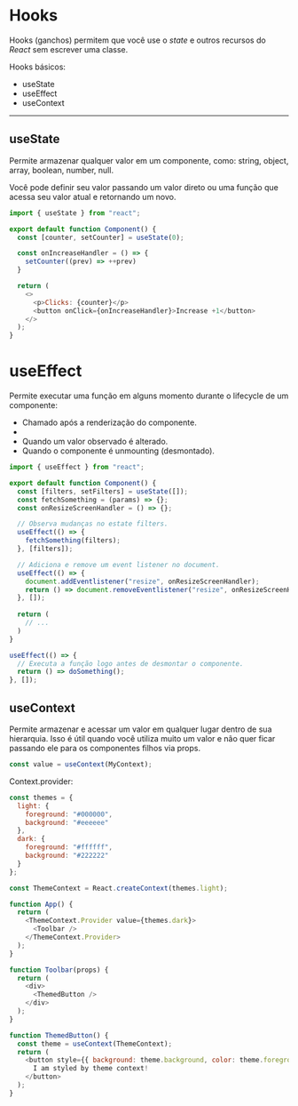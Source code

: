 # Hooks
Hooks (ganchos) permitem que você use o *state* e outros recursos do *React* sem escrever uma classe.

Hooks básicos:
* useState
* useEffect
* useContext

---

## useState
Permite armazenar qualquer valor em um componente, como: string, object, array, boolean, number, null.

Você pode definir seu valor passando um valor direto ou uma função que acessa seu valor atual e retornando um novo.

```js
import { useState } from "react";

export default function Component() {
  const [counter, setCounter] = useState(0);

  const onIncreaseHandler = () => {
    setCounter((prev) => ++prev)
  }

  return (
    <>
      <p>Clicks: {counter}</p>
      <button onClick={onIncreaseHandler}>Increase +1</button>
    </>
  );
}
```

# useEffect
Permite executar uma função em alguns momento durante o lifecycle de um componente:

- Chamado após a renderização do componente.
- 
- Quando um valor observado é alterado.
- Quando o componente é unmounting (desmontado).

```js
import { useEffect } from "react";

export default function Component() {
  const [filters, setFilters] = useState([]);
  const fetchSomething = (params) => {};
  const onResizeScreenHandler = () => {};

  // Observa mudanças no estate filters.
  useEffect(() => {
    fetchSomething(filters);
  }, [filters]);

  // Adiciona e remove um event listener no document.
  useEffect(() => {
    document.addEventlistener("resize", onResizeScreenHandler);
    return () => document.removeEventlistener("resize", onResizeScreenHandler);
  }, []);
  
  return (
    // ...
  )
}
```

```js
useEffect(() => {
  // Executa a função logo antes de desmontar o componente.
  return () => doSomething();
}, []);
```

## useContext
Permite armazenar e acessar um valor em qualquer lugar dentro de sua hierarquia. Isso é útil quando você utiliza muito um valor e não quer ficar passando ele para os componentes filhos via props.
```js
const value = useContext(MyContext);
```

Context.provider:
```js
const themes = {
  light: {
    foreground: "#000000",
    background: "#eeeeee"
  },
  dark: {
    foreground: "#ffffff",
    background: "#222222"
  }
};

const ThemeContext = React.createContext(themes.light);

function App() {
  return (
    <ThemeContext.Provider value={themes.dark}>
      <Toolbar />
    </ThemeContext.Provider>
  );
}

function Toolbar(props) {
  return (
    <div>
      <ThemedButton />
    </div>
  );
}

function ThemedButton() {
  const theme = useContext(ThemeContext);
  return (
    <button style={{ background: theme.background, color: theme.foreground }}>
      I am styled by theme context!
    </button>
  );
}
```
